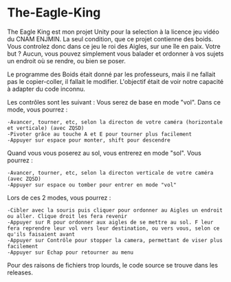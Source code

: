 # The-Eagle-King

The Eagle King est mon projet Unity pour la selection à la licence jeu vidéo du CNAM ENJMIN. La seul condition, que ce projet contienne des boids.
Vous controlez donc dans ce jeu le roi des Aigles, sur une île en paix. Votre but ? Aucun, vous pouvez simplement vous balader et ordonner à vos sujets un endroit où se rendre, ou bien se poser.

Le programme des Boids était donné par les professeurs, mais il ne fallait pas le copier-coller, il fallait le modifier. L'objectif était de voir notre capacité à adapter du code inconnu.

Les contrôles sont les suivant :
Vous serez de base en mode "vol". Dans ce mode, vous pourrez :

    -Avancer, tourner, etc, selon la directon de votre caméra (horizontale et verticale) (avec ZQSD)
    -Pivoter grâce au touche A et E pour tourner plus facilement
    -Appuyer sur espace pour monter, shift pour descendre

Quand vous vous poserez au sol, vous entrerez en mode "sol". Vous pourrez :

    -Avancer, tourner, etc, selon la directon verticale de votre caméra (avec ZQSD)
    -Appuyer sur espace ou tomber pour entrer en mode "vol"

Lors de ces 2 modes, vous pourrez :

    -Cibler avec la souris puis cliquer pour ordonner au Aigles un endroit ou aller. Clique droit les fera revenir
    -Appuyer sur R pour ordonner aux aigles de se mettre au sol. F leur fera reprendre leur vol vers leur destination, ou vers vous, selon ce qu'ils faisaient avant
    -Appuyer sur Contrôle pour stopper la camera, permettant de viser plus facilement
    -Appuyer sur Echap pour retourner au menu
    
Pour des raisons de fichiers trop lourds, le code source se trouve dans les releases.
